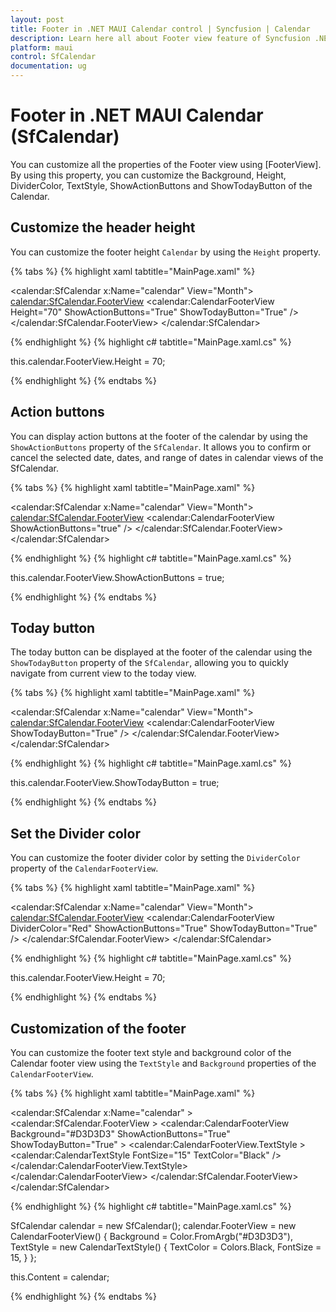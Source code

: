 ```yaml
---
layout: post
title: Footer in .NET MAUI Calendar control | Syncfusion | Calendar
description: Learn here all about Footer view feature of Syncfusion .NET MAUI Calendar (SfCalendar) control and more.
platform: maui
control: SfCalendar
documentation: ug
---
```


# Footer in .NET MAUI Calendar (SfCalendar)
You can customize all the properties of the Footer view using [FooterView]. By using this property, you can customize the Background, Height, DividerColor, TextStyle, ShowActionButtons and ShowTodayButton of the Calendar.

## Customize the header height
You can customize the footer height `Calendar` by using the `Height` property.

{% tabs %}
{% highlight xaml tabtitle="MainPage.xaml" %}

<calendar:SfCalendar  x:Name="calendar"
                      View="Month">
            <calendar:SfCalendar.FooterView>
                <calendar:CalendarFooterView Height="70" ShowActionButtons="True" ShowTodayButton="True" />
            </calendar:SfCalendar.FooterView>
</calendar:SfCalendar>

{% endhighlight %}
{% highlight c# tabtitle="MainPage.xaml.cs" %}

this.calendar.FooterView.Height = 70;

{% endhighlight %}
{% endtabs %}

## Action buttons

You can display action buttons at the footer of the calendar by using the `ShowActionButtons` property of the `SfCalendar`. It allows you to confirm or cancel the selected date, dates, and range of dates in calendar views of the SfCalendar.

{% tabs %}
{% highlight xaml tabtitle="MainPage.xaml" %}

<calendar:SfCalendar  x:Name="calendar"
                      View="Month">
            <calendar:SfCalendar.FooterView>
                <calendar:CalendarFooterView ShowActionButtons="true" />
            </calendar:SfCalendar.FooterView>
</calendar:SfCalendar>

{% endhighlight %}
{% highlight c# tabtitle="MainPage.xaml.cs" %}

this.calendar.FooterView.ShowActionButtons = true;

{% endhighlight %}
{% endtabs %}

## Today button

The today button can be displayed at the footer of the calendar using the `ShowTodayButton` property of the `SfCalendar`, allowing you to quickly navigate from current view to the today view.

{% tabs %}
{% highlight xaml tabtitle="MainPage.xaml" %}

<calendar:SfCalendar  x:Name="calendar"
                      View="Month">
            <calendar:SfCalendar.FooterView>
                <calendar:CalendarFooterView ShowTodayButton="True" />
            </calendar:SfCalendar.FooterView>
</calendar:SfCalendar>

{% endhighlight %}
{% highlight c# tabtitle="MainPage.xaml.cs" %}

this.calendar.FooterView.ShowTodayButton = true;

{% endhighlight %}
{% endtabs %}

## Set the Divider color

You can customize the footer divider color by setting the `DividerColor` property of the `CalendarFooterView`.

{% tabs %}
{% highlight xaml tabtitle="MainPage.xaml" %}

<calendar:SfCalendar  x:Name="calendar"
                      View="Month">
            <calendar:SfCalendar.FooterView>
                <calendar:CalendarFooterView DividerColor="Red" ShowActionButtons="True" ShowTodayButton="True" />
            </calendar:SfCalendar.FooterView>
</calendar:SfCalendar>

{% endhighlight %}
{% highlight c# tabtitle="MainPage.xaml.cs" %}

this.calendar.FooterView.Height = 70;

{% endhighlight %}
{% endtabs %}

## Customization of the footer 

You can customize the footer text style and background color of the Calendar footer view using the `TextStyle` and `Background` properties of the `CalendarFooterView`.

{% tabs %}
{% highlight xaml tabtitle="MainPage.xaml" %}

<calendar:SfCalendar x:Name="calendar" >
    <calendar:SfCalendar.FooterView >
        <calendar:CalendarFooterView Background="#D3D3D3" ShowActionButtons="True" ShowTodayButton="True" >
            <calendar:CalendarFooterView.TextStyle >
                <calendar:CalendarTextStyle FontSize="15" TextColor="Black" />
            </calendar:CalendarFooterView.TextStyle>
        </calendar:CalendarFooterView>
    </calendar:SfCalendar.FooterView>
</calendar:SfCalendar>

{% endhighlight %}
{% highlight c# tabtitle="MainPage.xaml.cs" %}

SfCalendar calendar = new SfCalendar();
calendar.FooterView = new CalendarFooterView()
{
    Background = Color.FromArgb("#D3D3D3"),
    TextStyle = new CalendarTextStyle()
    {
        TextColor = Colors.Black,
        FontSize = 15,
    }
};

this.Content = calendar;

{% endhighlight %}
{% endtabs %}